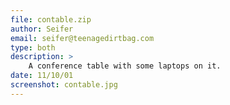 ```yaml
---
file: contable.zip
author: Seifer
email: seifer@teenagedirtbag.com
type: both
description: >
    A conference table with some laptops on it.
date: 11/10/01
screenshot: contable.jpg
---
```

